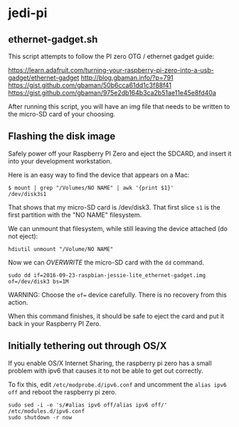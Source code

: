 # jedi-pi

## ethernet-gadget.sh

This script attempts to follow the PI zero OTG / ethernet gadget guide:

https://learn.adafruit.com/turning-your-raspberry-pi-zero-into-a-usb-gadget/ethernet-gadget
http://blog.gbaman.info/?p=791
https://gist.github.com/gbaman/50b6cca61dd1c3f88f41
https://gist.github.com/gbaman/975e2db164b3ca2b51ae11e45e8fd40a

After running this script, you will have an img file that needs to be written to the micro-SD card of your choosing.

## Flashing the disk image

Safely power off your Raspberry PI Zero and eject the SDCARD, and insert it into your development workstation.

Here is an easy way to find the device that appears on a Mac:

    $ mount | grep "/Volumes/NO NAME" | awk '{print $1}'
    /dev/disk3s1

That shows that my micro-SD card is /dev/disk3. That first slice `s1` is the first partition with the "NO NAME" filesystem.

We can unmount that filesystem, while still leaving the device attached (do not eject):

    hdiutil unmount "/Volume/NO NAME"

Now we can _OVERWRITE_ the micro-SD card with the `dd` command.

    sudo dd if=2016-09-23-raspbian-jessie-lite_ethernet-gadget.img of=/dev/disk3 bs=1M

WARNING: Choose the `of=` device carefully. There is no recovery from this action.

When this command finishes, it should be safe to eject the card and put it back in your Raspberry PI Zero.

## Initially tethering out through OS/X

If you enable OS/X Internet Sharing, the raspberry pi zero has a small problem with ipv6 that causes it to not be able to get out correctly.

To fix this, edit `/etc/modprobe.d/ipv6.conf` and uncomment the `alias ipv6 off` and reboot the raspberry pi zero.

    sudo sed -i -e 's/#alias ipv6 off/alias ipv6 off/' /etc/modules.d/ipv6.conf
    sudo shutdown -r now

